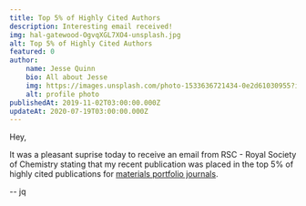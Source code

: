 ```yaml
---
title: Top 5% of Highly Cited Authors
description: Interesting email received!
img: hal-gatewood-OgvqXGL7XO4-unsplash.jpg
alt: Top 5% of Highly Cited Authors
featured: 0
author: 
    name: Jesse Quinn
    bio: All about Jesse
    img: https://images.unsplash.com/photo-1533636721434-0e2d61030955?ixlib=rb-1.2.1&ixid=eyJhcHBfaWQiOjEyMDd9&auto=format&fit=crop&w=2550&q=80
    alt: profile photo
publishedAt: 2019-11-02T03:00:00.000Z
updateAt: 2020-07-19T03:00:00.000Z
---
```


Hey, 

It was a pleasant suprise today to receive an email from RSC - Royal Society of Chemistry stating that my recent publication was placed in the top 5% of highly cited publications for [materials portfolio journals](http://link.rsc.org/rsps/m/1qAkzKmJ2bbROkBM3uYdq0GEdt7rRV9_STrONAFY4g8).

-- jq
